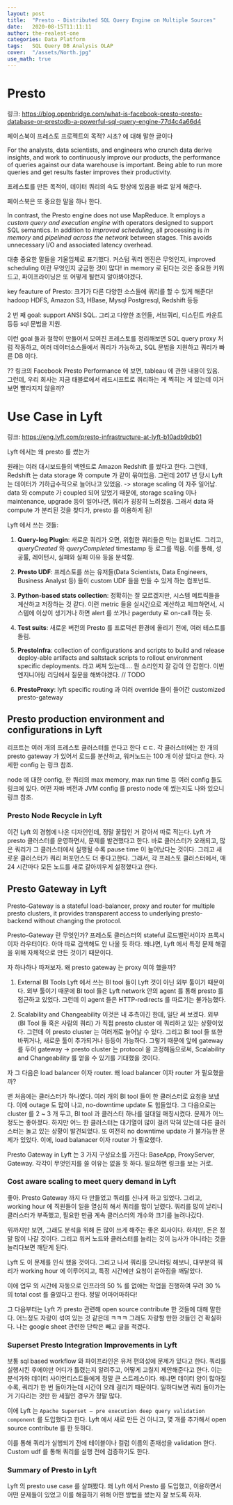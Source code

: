 ```yaml
---
layout: post
title:  "Presto - Distributed SQL Query Engine on Multiple Sources"
date:   2020-08-15T11:11:11
author: the-realest-one
categories: Data Platform
tags:	SQL Query DB Analysis OLAP
cover:  "/assets/North.jpg"
use_math: true
---
```


# Presto

링크: https://blog.openbridge.com/what-is-facebook-presto-presto-database-or-prestodb-a-powerful-sql-query-engine-77d4c4a66d4

페이스북이 프레스토 프로젝트의 목적? 시초? 에 대해 말한 글이다

For the analysts, data scientists, and engineers who crunch data derive insights,
and work to continuously improve our products,
the performance of queries against our data warehouse is important.
Being able to run more queries and get results faster improves their productivity.
 
프레스토를 만든 목적이, 데이터 쿼리의 속도 향상에 있음을 바로 알게 해준다.

페이스북은 또 중요한 말을 하나 한다.

In contrast, the Presto engine does not use MapReduce.
It employs a *custom query and execution engine* with operators designed to support SQL semantics.
In addition to *improved scheduling*, all processing is *in memory* and *pipelined across the network* between stages.
This avoids unnecessary I/O and associated latency overhead.

대충 중요한 말들을 기울임체로 표기했다. 커스텀 쿼리 엔진은 무엇인지, 
improved scheduling 이란 무엇인지 궁금한 것이 많다!
in memory 로 된다는 것은 중요한 키워드고, 파이프라이닝은 또 어떻게 될런지 알아봐야겠다.

key feauture of Presto:
크기가 다른 다양한 소스들에 쿼리를 할 수 있게 해준다!
hadoop HDFS, Amazon S3, HBase, Mysql Postgresql, Redshift 등등

2 번 째 goal: support ANSI SQL. 그리고 다양한 조인들, 서브쿼리, 디스틴트 카운트 등등 sql 문법을 지원.

이런 goal 들과 철학이 만들어서 모여진 프레스토를 정리해보면
SQL query proxy 처럼 작동하고, 여러 데이터소스들에서 쿼리가 가능하고,
SQL 문법을 지원하고 쿼리가 빠른 DB 이다.

??
링크의 Facebook Presto Performance 에 보면,
tableau 에 관한 내용이 있음.
그런데, 우리 회사는 지금 태블로에서 레드시프트로 쿼리하는 게 찍히는 게 있는데
이거 보면 빨라지지 않을까?

# Use Case in Lyft

링크: https://eng.lyft.com/presto-infrastructure-at-lyft-b10adb9db01

Lyft 에서는 왜 presto 를 썼는가

원래는 여러 대시보드들의 백엔드로 Amazon Redshift 를 썼다고 한다.
그런데, Redshift 는 data storage 와 compute 가 같이 묶여있음.
그런데 2017 년 당시 Lyft 는 데이터가 기하급수적으로 늘어나고 있었음. -> storage scaling 이 자주 일어남.
data 와 compute 가 coupled 되어 있었기 때문에, storage scaling 이나 maintenance, upgrade 등이 일어나면,
쿼리가 굉장히 느려졌음.
그래서 data 와 compute 가 분리된 것을 찾다가, presto 를 이용하게 됨!

Lyft 에서 쓰는 것들:

1. **Query-log Plugin**: 새로운 쿼리가 오면, 위험한 쿼리들은 막는 컴포넌트.
그리고, *queryCreated* 와 *queryCompleted* timestamp 등 로그를 찍음.
이를 통해, 성공률, 레이턴시, 실패와 실패 이유 등을 분석함.

1. **Presto UDF**: 프레스토를 쓰는 유저들(Data Scientists, Data Engineers, Business Analyst 등)
들이 custom UDF 들을 만들 수 있게 하는 컴포넌트.

1. **Python-based stats collection**: 정확히는 잘 모르겠지만, 시스템 메트릭들을 계산하고 저장하는 것 같다.
이런 metric 들을 실시간으로 계산하고 체크하면서, 시스템에 이상이 생기거나 하면 alert 를 쏘거나 pagerduty 로 on-call 하는 듯.

1. **Test suits**: 새로운 버전의 Presto 를 프로덕션 환경에 올리기 전에, 여러 테스트를 돌림.

1. **PrestoInfra**: collection of configurations and scripts to build and release deploy-able artifacts and saltstack scripts to rollout environment specific deployments.
라고 써져 있는데.... 뭔 소리인지 잘 감이 안 잡힌다. 이번 엔지니어링 리딩에서 질문을 해봐야겠다. // TODO

1. **PrestoProxy**: lyft specific routing 과 여러 override 들이 들어간 customized presto-gateway


## Presto production environment and configurations in Lyft

리프트는 여러 개의 프레스토 클러스터를 쓴다고 한다 ㄷㄷ.
각 클러스터에는 한 개의 presto gateway 가 있어서 로드를 분산하고, 워커노드는 100 개 이상 있다고 한다.
자세한 config 는 링크 참조.

node 에 대한 config, 한 쿼리의 max memory, max run time 등 여러 config 들도 링크에 있다.
어떤 자바 버전과 JVM config 를 presto node 에 썼는지도 나와 있으니 링크 참조.

### Presto Node Recycle in Lyft

이건 Lyft 의 경험에 나온 디자인인데, 정말 꿀팁인 거 같아서 따로 적는다.
Lyft 가 presto 클러스터를 운영하면서, 문제를 발견했다고 한다.
바로 클러스터가 오래되고, 많은 쿼리가 그 클러스터에서 실행될 수록 pause time 이 늘어났다는 것이다.
그리고 새로운 클러스터가 쿼리 퍼포먼스도 더 좋다고한다.
그래서, 각 프레스토 클러스터에서, 매 24 시간마다 모든 노드를 새로 갈아끼우게 설정했다고 한다.

## Presto Gateway in Lyft

Presto-Gateway is a stateful load-balancer, proxy and router for multiple presto clusters,
it provides transparent access to underlying presto-backend without changing the protocol.

Presto-Gateway 란 무엇인가? 프레스토 클러스터의 stateful 로드밸런서이자 프록시이자 라우터이다.
아마 따로 검색해도 안 나올 듯 하다. 왜냐면, Lyft 에서 특정 문제 해결을 위해 자체적으로 만든 것이기 때문이다.

자 하나하나 따져보자. 왜 presto gateway 는 proxy 여야 했을까?

1. External BI Tools
Lyft 에서 쓰는 BI tool 들이 Lyft 것이 아닌 외부 툴이기 때문이다.
외부 툴이기 때문에 BI tool 들은 Lyft network 안의 agent 를 통해 presto 를 접근하고 있었다.
그런데 이 agent 들은 HTTP-redirects 를 따르기는 불가능했다.

2. Scalability and Changeability
이것은 내 추측이긴 한데, 일단 써 보겠다. 외부 (BI Tool 들 혹은 사람의 쿼리) 가 직접 presto cluster 에 쿼리하고 있는 상황이었다.
그런데 이 presto cluster 는 여러개로 늘어날 수 있다.
그리고 BI tool 들 또한 바뀌거나, 새로운 툴이 추가되거나 등등이 가능하다.
그렇기 때문에 앞에 gateway 를 두어 gateway -> presto cluster 는 protocol 을 고정해둠으로써,
Scalability and Changeability 를 얻을 수 있기를 기대했을 것이다.


자 그 다음은 load balancer 이자 router. 왜 load balancer 이자 router 가 필요했을까?

맨 처음에는 클러스터가 하나였다. 여러 개의 BI tool 들이 한 클러스터로 요청을 보냈다.
이에 outage 도 많이 나고, no-downtime update 도 힘들었다.
그 다음으로는 cluster 를 2 ~ 3 개 두고, BI tool 과 클러스터 하나를 일대일 매칭시켰다.
문제가 어느정도는 좋아졌다. 하지만 어느 한 클러스터는 대기열이 많이 걸려 막혀 있는데 다른 클러스터는 놀고 있는 상황이 발견되었다.
또 여전히 no downtime update 가 불가능한 문제가 있었다.
이에, load balanacer 이자 router 가 필요했다.

Presto Gateway in Lyft 는 3 가지 구성요소를 가진다: BaseApp, ProxyServer, Gateway.
각각이 무엇인지를 쓸 이유는 없을 듯 하다. 필요하면 링크를 보는 거로.

### Cost aware scaling to meet query demand in Lyft

좋아. Presto Gateway 까지 다 만들었고 쿼리를 신나게 하고 있었다.
그리고, working hour 에 직원들이 일을 열심히 해서 쿼리를 많이 날렸다.
쿼리를 많이 날리니 클러스터가 부족했고, 필요한 만큼 계속 클러스터의 개수와 크기를 늘려나갔다.

위까지만 보면, 그래도 분석을 위해 돈 많이 쓰게 해주는 좋은 회사이다.
하지만, 돈은 정말 많이 나갈 것이다. 그리고 워커 노드와 클러스터를 늘리는 것이 능사가 아니라는 것을 늘리다보면 깨닫게 된다.

Lyft 도 이 문제를 인식 했을 것이다.
그리고 나서 쿼리를 모니터링 해보니, 대부분의 쿼리가 working hour 에 이루어지고, 특정 시간에만 요청이 쏟아짐을 깨달았다.

이에 업무 외 시간에 자동으로 인프라의 50 % 를 없애는 작업을 진행하여
무려 30 % 의 total cost 를 줄였다고 한다. 정말 어마어마하다!

그 다음부터는 Lyft 가 presto 관련해 open source contribute 한 것들에 대해 말한다.
어느정도 자랑이 섞여 있는 것 같은데 ㅋㅋㅋ 그래도 자랑할 만한 것들인 건 확실하다.
나는 google sheet 관련한 단락은 빼고 글을 적겠다.

### Superset Presto Integration Improvements in Lyft

보통 sql based workflow 와 파이프라인은 유저 편의성에 문제가 있다고 한다.
쿼리를 실행시킨 후에야만 어디가 틀렸는지 알려주고, 어떻게 고칠지 제안해준다고 한다.
이는 분석가와 데이터 사이언티스트들에게 정말 큰 스트레스이다.
왜냐면 데이터 양이 많아질 수록, 쿼리가 한 번 돌아가는데 시간이 오래 걸리기 때문이다.
일하다보면 쿼리 돌아가는 거 기다리는 것만 한 세월인 경우가 정말 많다.

이에 Lyft 는 `Apache Superset — pre execution deep query validation component` 를 도입했다고 한다.
Lyft 에서 새로 만든 건 아니고, 몇 개를 추가해서 open source contribute 를 한 듯하다.

이를 통해 쿼리가 실행되기 전에 테이블이나 컬럼 이름의 존재성을 validation 한다.
Custom udf 를 통해 쿼리를 실행 전에 검증하기도 한다.

### Summary of Presto in Lyft

Lyft 의 presto use case 를 살펴봤다.
왜 Lyft 에서 Presto 를 도입했고, 이용하면서 어떤 문제들이 있었고 이를 해결하기 위해 어떤 방법을 썼는지 잘 보도록 하자.